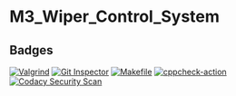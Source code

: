 # M3_Wiper_Control_System
## Badges
[![Valgrind](https://github.com/tejaswipriyanka/M3_wiper_control_system_/actions/workflows/Valgrind.yml/badge.svg)](https://github.com/tejaswipriyanka/M3_wiper_control_system_/actions/workflows/Valgrind.yml)
[![Git Inspector](https://github.com/tejaswipriyanka/M3_wiper_control_system_/actions/workflows/gitinspector.yml/badge.svg)](https://github.com/tejaswipriyanka/M3_wiper_control_system_/actions/workflows/gitinspector.yml)
[![Makefile](https://github.com/tejaswipriyanka/M3_wiper_control_system_/actions/workflows/Makefile.yml/badge.svg)](https://github.com/tejaswipriyanka/M3_wiper_control_system_/actions/workflows/Makefile.yml)
[![cppcheck-action](https://github.com/tejaswipriyanka/M3_wiper_control_system_/actions/workflows/cppcheck.yml/badge.svg)](https://github.com/tejaswipriyanka/M3_wiper_control_system_/actions/workflows/cppcheck.yml)
[![Codacy Security Scan](https://github.com/tejaswipriyanka/M3_wiper_control_system_/actions/workflows/codacy.yml/badge.svg)](https://github.com/tejaswipriyanka/M3_wiper_control_system_/actions/workflows/codacy.yml)
